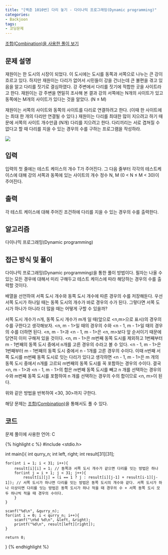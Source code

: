 ```yaml
---
title: "[백준 1010번] 다리 놓기 - 다이나믹 프로그래밍(Dynamic programming)"
categories:
- Backjoon
tags:
- 코딩문제
---
```


[조합(Combination)을 사용한 풀이 보기](https://terry1213.github.io/backjoon/1010/)
## 문제 설명

재원이는 한 도시의 시장이 되었다. 이 도시에는 도시를 동쪽과 서쪽으로 나누는 큰 강이 흐르고 있다. 하지만 재원이는 다리가 없어서 시민들이 강을 건너는데 큰 불편을 겪고 있음을 알고 다리를 짓기로 결심하였다. 강 주변에서 다리를 짓기에 적합한 곳을 사이트라고 한다. 재원이는 강 주변을 면밀히 조사해 본 결과 강의 서쪽에는 N개의 사이트가 있고 동쪽에는 M개의 사이트가 있다는 것을 알았다. (N ≤ M)

재원이는 서쪽의 사이트와 동쪽의 사이트를 다리로 연결하려고 한다. (이때 한 사이트에는 최대 한 개의 다리만 연결될 수 있다.) 재원이는 다리를 최대한 많이 지으려고 하기 때문에 서쪽의 사이트 개수만큼 (N개) 다리를 지으려고 한다. 다리끼리는 서로 겹쳐질 수 없다고 할 때 다리를 지을 수 있는 경우의 수를 구하는 프로그램을 작성하라.

![](https://www.acmicpc.net/upload/201003/pic1.JPG)

## 입력

입력의 첫 줄에는 테스트 케이스의 개수 T가 주어진다. 그 다음 줄부터 각각의 테스트케이스에 대해 강의 서쪽과 동쪽에 있는 사이트의 개수 정수 N, M (0 < N ≤ M < 30)이 주어진다.

## 출력

각 테스트 케이스에 대해 주어진 조건하에 다리를 지을 수 있는 경우의 수를 출력한다.

## 알고리즘

다이나믹 프로그래밍(Dynamic programming)

## 접근 방식 및 풀이

다이나믹 프로그래밍(Dynamic programming)을 통한 풀이 방법이다.
필자는 나올 수 있는 모든 경우에 대해서 미리 구해두고 테스트 케이스에 따라 해당하는 경우의 수를 출력할 것이다.

배열을 선언하여 서쪽 도시 개수와 동쪽 도시 개수에 따른 경우의 수를 저장해둔다.
우선 서쪽 도시가 하나일 때는 동쪽 도시의 개수가 바로 경우의 수가 된다. 그렇다면 서쪽 도시가 하나가 아니라 더 많을 때는 어떻게 구할 수 있을까?

서쪽 도시 개수가 n개, 동쪽 도시 개수가 m개 일 때(앞으로 <n,m>으로 표시)의 경우의 수를 구한다고 생각해보자. <n, m - 1>일 때의 경우의 수와 <n - 1, m - 1>일 때의 경우의 수를 더하면 된다. <n, m - 1>과 <n - 1, m - 1>은 <n, m>보다 앞 순서이기 때문에 당연히 이미 구해져 있을 것이다. <n, m - 1>은 m번째 동쪽 도시를 제외하고 1번째부터 m - 1번째의 동쪽 도시 중에서 n개를 고른 경우의 수라고 볼 수 있다. <n - 1, m - 1>은 1번째부터 m - 1번째의 동쪽 도시 중에서 n - 1개를 고른 경우의 수이다. 이때 n번째 서쪽 도시를 m번째 동쪽 도시로 잇는 다리가 있다고 생각하면 <n - 1, m - 1>은 m 개의 동쪽 도시 중에서 n개를 고르되 m번째의 동쪽 도시를 꼭 포함하는 경우의 수이다. 결국 <n, m - 1>과 <n - 1, m - 1>의 합은 m번째 동쪽 도시를 빼고 n 개를 선택하는 경우의 수와 m번째 동쪽 도시를 포함하여 n 개를 선택하는 경우의 수의 합이므로 <n, m>이 된다.

위와 같은 방법을 반복하여 <30, 30>까지 구한다.

해당 문제는 [조합(Combination)](https://terry1213.github.io/backjoon/1010/)을 통해서도 풀 수 있다.

## 코드
문제 풀이에 사용한 언어: C

{% highlight c %}
#include <stdio.h>

int main(){
    int qurry_n;
    int left, right;
    int result[31][31];
    
    for(int i = 1; i < 31; i++){
        result[i][i] = 1; // 동쪽과 서쪽 도시 개수가 같으면 다리를 잇는 방법은 하나
        for(int j = i + 1; j < 31; j++){
            result[i][j] = (i == 1 ? j : result[i][j-1] + result[i-1][j-1]); // 서쪽 도시가 하나면 다리를 잇는 방법은 동쪽 도시의 개수와 같다. 서쪽 도시가 하나 이상이면 다리를 잇는 방법은 동쪽 도시가 하나 적을 때 경우의 수 + 서쪽 동쪽 도시 모두 하나씩 적을 때 경우의 수이다.
        }
    }
    
    scanf("%d\n", &qurry_n);
    for(int i = 0; i < qurry_n; i++){
        scanf("\n%d %d\n", &left, &right);
        printf("%d\n", result[left][right]);
    }
    
    return 0;
}
{% endhighlight %}
